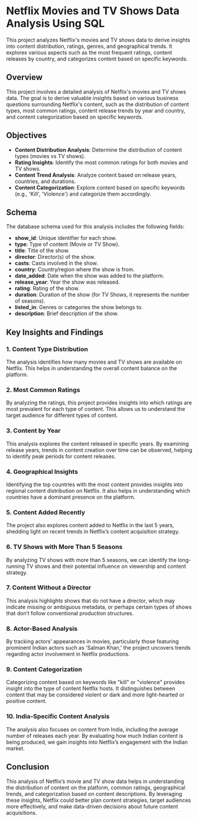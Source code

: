 # Netflix Movies and TV Shows Data Analysis Using SQL
This project analyzes Netflix's movies and TV shows data to derive insights into content distribution, ratings, genres, and geographical trends. It explores various aspects such as the most frequent ratings, content releases by country, and categorizes content based on specific keywords.

## Overview
This project involves a detailed analysis of Netflix's movies and TV shows data. The goal is to derive valuable insights based on various business questions surrounding Netflix's content, such as the distribution of content types, most common ratings, content release trends by year and country, and content categorization based on specific keywords.

## Objectives

- **Content Distribution Analysis**: Determine the distribution of content types (movies vs TV shows).
- **Rating Insights**: Identify the most common ratings for both movies and TV shows.
- **Content Trend Analysis**: Analyze content based on release years, countries, and durations.
- **Content Categorization**: Explore content based on specific keywords (e.g., 'Kill', 'Violence') and categorize them accordingly.

## Schema

The database schema used for this analysis includes the following fields:

- **show_id**: Unique identifier for each show.
- **type**: Type of content (Movie or TV Show).
- **title**: Title of the show.
- **director**: Director(s) of the show.
- **casts**: Casts involved in the show.
- **country**: Country/region where the show is from.
- **date_added**: Date when the show was added to the platform.
- **release_year**: Year the show was released.
- **rating**: Rating of the show.
- **duration**: Duration of the show (for TV Shows, it represents the number of seasons).
- **listed_in**: Genres or categories the show belongs to.
- **description**: Brief description of the show.

## Key Insights and Findings

### 1. Content Type Distribution
The analysis identifies how many movies and TV shows are available on Netflix. This helps in understanding the overall content balance on the platform.

### 2. Most Common Ratings
By analyzing the ratings, this project provides insights into which ratings are most prevalent for each type of content. This allows us to understand the target audience for different types of content.

### 3. Content by Year
This analysis explores the content released in specific years. By examining release years, trends in content creation over time can be observed, helping to identify peak periods for content releases.

### 4. Geographical Insights
Identifying the top countries with the most content provides insights into regional content distribution on Netflix. It also helps in understanding which countries have a dominant presence on the platform.

### 5. Content Added Recently
The project also explores content added to Netflix in the last 5 years, shedding light on recent trends in Netflix’s content acquisition strategy.

### 6. TV Shows with More Than 5 Seasons
By analyzing TV shows with more than 5 seasons, we can identify the long-running TV shows and their potential influence on viewership and content strategy.

### 7. Content Without a Director
This analysis highlights shows that do not have a director, which may indicate missing or ambiguous metadata, or perhaps certain types of shows that don’t follow conventional production structures.

### 8. Actor-Based Analysis
By tracking actors’ appearances in movies, particularly those featuring prominent Indian actors such as 'Salman Khan,' the project uncovers trends regarding actor involvement in Netflix productions.

### 9. Content Categorization
Categorizing content based on keywords like "kill" or "violence" provides insight into the type of content Netflix hosts. It distinguishes between content that may be considered violent or dark and more light-hearted or positive content.

### 10. India-Specific Content Analysis
The analysis also focuses on content from India, including the average number of releases each year. By evaluating how much Indian content is being produced, we gain insights into Netflix’s engagement with the Indian market.

## Conclusion

This analysis of Netflix’s movie and TV show data helps in understanding the distribution of content on the platform, common ratings, geographical trends, and categorization based on content descriptions. By leveraging these insights, Netflix could better plan content strategies, target audiences more effectively, and make data-driven decisions about future content acquisitions.
